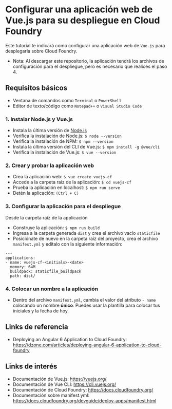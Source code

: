 # Configurar una aplicación web de Vue.js para su despliegue en Cloud Foundry

Este tutorial te indicará como configurar una aplicación web de `Vue.js` para desplegarla sobre Cloud Foundry. 

* Nota: Al descargar este repositorio, la aplicación tendrá los archivos de configuración para el despliegue, pero es necesario que realices el paso 4.

## Requisitos básicos
* Ventana de comandos como `Terminal` o `PowerShell`
* Editor de texto/código como `Notepad++` o `Visual Studio Code`

### 1. Instalar Node.js y Vue.js
* Instala la última versión de [Node.js](https://nodejs.org/en/)
* Verifica la instalación de Node.js: `$ node --version`
* Verifica la instalación de NPM: `$ npm --version`
* Instala la última versión del CLI de Vue.js: `$ npm install -g @vue/cli`
* Verifica la instalación de Vue.js: `$ vue --version`

### 2. Crear y probar la aplicación web
* Crea la aplicación web: `$ vue create vuejs-cf`
* Accede a la carpeta raíz de la aplicación: `$ cd vuejs-cf`
* Prueba la aplicación en localhost: `$ npm run serve`
* Detén la aplicación: `(Ctrl + C)`

### 3. Configurar la aplicación para el despliegue
Desde la carpeta raíz de la applicación
* Construye la aplicación: `$ npm run build`
* Ingresa a la carpeta generada `dist` y crea el archivo vacío `staticfile`
* Posiciónate de nuevo en la carpeta raíz del proyecto, crea el archivo `manifest.yml` y editalo con la siguiente información:
```
---
applications:
- name: vuejs-cf-<initials>-<date>
  memory: 64M
  buildpack: staticfile_buildpack
  path: dist/
```

### 4. Colocar un nombre a la aplicación
* Dentro del archivo `manifest.yml`, cambia el valor del atributo `- name` colocando un nombre **único**. Puedes usar la plantilla para colocar tus iniciales y la fecha de hoy.

## Links de referencia
* Deploying an Angular 6 Application to Cloud Foundry: https://dzone.com/articles/deploying-angular-6-application-to-cloud-foundry

## Links de interés
* Documentación de Vue.js: https://vuejs.org/
* Documentación de Vue CLI: https://cli.vuejs.org/
* Documentación de Cloud Foundry: https://docs.cloudfoundry.org/ 
* Documentación sobre manifest.yml: https://docs.cloudfoundry.org/devguide/deploy-apps/manifest.html
